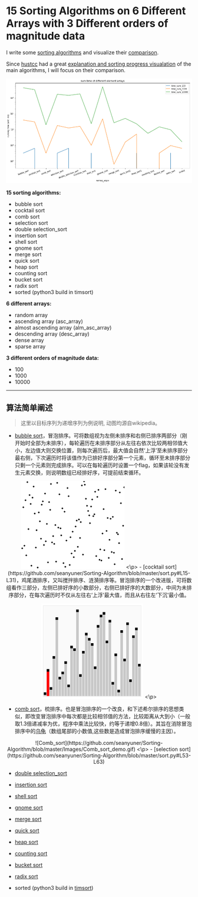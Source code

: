 # 15 Sorting Algorithms on 6 Different Arrays with 3 Different orders of magnitude data

I write some [sorting algorithms](https://github.com/seanyuner/Sorting-Algorithm/blob/master/sort.py) and visualize their [comparison](https://github.com/seanyuner/Sorting-Algorithm/blob/master/comparison_sorting_algos.ipynb).

Since [hustcc](https://github.com/hustcc) had a great [explanation and sorting progress visualation](https://github.com/hustcc/JS-Sorting-Algorithm) of the main algorithms, I will focus on their comparison.

![overall](https://github.com/seanyuner/Sorting-Algorithm/blob/master/Images/overall.png)

**15 sorting algorithms:**
- bubble sort
- cocktail sort
- comb sort
- selection sort
- double selection_sort
- insertion sort
- shell sort
- gnome sort
- merge sort
- quick sort
- heap sort
- counting sort
- bucket sort
- radix sort
- sorted (python3 build in timsort)

**6 different arrays:**
- random array
- ascending array (asc_array)
- almost ascending array (alm_asc_array)
- descending array (desc_array)
- dense array
- sparse array

**3 different orders of magnitude data:**
- 100
- 1000
- 10000
---

## 算法简单阐述
> 这里以目标序列为递增序列为例说明, 动图均源自wikipedia。
- [bubble sort](https://github.com/seanyuner/Sorting-Algorithm/blob/master/sort.py#L1-L12)，冒泡排序。可将数组视为左侧未排序和右侧已排序两部分（刚开始时全部为未排序），每轮遍历在未排序部分从左往右依次比较两相邻值大小，左边值大则交换位置，则每次遍历后，最大值会自然‘上浮’至未排序部分最右侧，下次遍历时将该值作为已排好序部分第一个元素，循环至未排序部分只剩一个元素则完成排序。可以在每轮遍历时设置一个flag，如果该轮没有发生元素交换，则说明数组已经排好序，可提前结束循环。
<p align='center'>
<img src=Images/Bubble_sort_animation.gif>
<\p>
- [cocktail sort](https://github.com/seanyuner/Sorting-Algorithm/blob/master/sort.py#L15-L31)，鸡尾酒排序，又叫搅拌排序、涟漪排序等。冒泡排序的一个改进版，可将数组看作三部分，左侧已排好序的小数部分，右侧已排好序的大数部分，中间为未排序部分，在每次遍历时不仅从左往右‘上浮’最大值，而且从右往左‘下沉’最小值。
  
<p align='center'>
<img src=Images/Sorting_shaker_sort_anim.gif>
<\p>
  
- [comb sort](https://github.com/seanyuner/Sorting-Algorithm/blob/master/sort.py#L34-L50)，梳排序。也是冒泡排序的一个改良，和下述希尔排序的思想类似，即改变冒泡排序中每次都是比较相邻值的方法，比较距离从大到小（一般取1.3倍递减率为优，程序中乘法比较快，约等于递增0.8倍）。其旨在消除冒泡排序中的[乌龟](https://www.wikiwand.com/en/Bubble_sort#/Rabbits_and_turtles)（数组尾部的小数值,这些数是造成冒泡排序缓慢的主因）。
<p align='center'>
![Comb_sort](https://github.com/seanyuner/Sorting-Algorithm/blob/master/Images/Comb_sort_demo.gif)
<\p>
- [selection sort](https://github.com/seanyuner/Sorting-Algorithm/blob/master/sort.py#L53-L63)

- [double selection_sort](https://github.com/seanyuner/Sorting-Algorithm/blob/master/sort.py#L66-L97)

- [insertion sort](https://github.com/seanyuner/Sorting-Algorithm/blob/master/sort.py#L100-L111)

- [shell sort](https://github.com/seanyuner/Sorting-Algorithm/blob/master/sort.py#L114-L127)

- [gnome sort](https://github.com/seanyuner/Sorting-Algorithm/blob/master/sort.py#L130-L140)

- [merge sort](https://github.com/seanyuner/Sorting-Algorithm/blob/master/sort.py#L143-L164)

- [quick sort](https://github.com/seanyuner/Sorting-Algorithm/blob/master/sort.py#L167-L194)

- [heap sort](https://github.com/seanyuner/Sorting-Algorithm/blob/master/sort.py#L197-L-241)

- [counting sort](https://github.com/seanyuner/Sorting-Algorithm/blob/master/sort.py#L244-L262)

- [bucket sort](https://github.com/seanyuner/Sorting-Algorithm/blob/master/sort.py#L265-L281)

- [radix sort](https://github.com/seanyuner/Sorting-Algorithm/blob/master/sort.py#L284-L292)

- sorted (python3 build in [timsort](https://en.wikipedia.org/wiki/Timsort))

